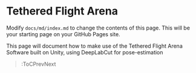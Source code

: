 # Tethered Flight Arena

Modify `docs/md/index.md` to change the contents of this page. This will be your starting
page on your GitHub Pages site.

This page will document how to make use of the Tethered Flight Arena Software built on Unity, using DeepLabCut for pose-estimation

> :ToCPrevNext